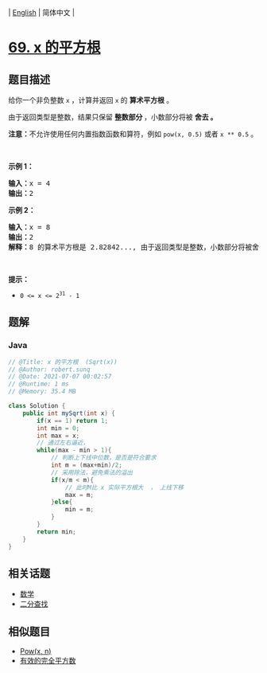 
| [English](README_EN.md) | 简体中文 |

# [69. x 的平方根 ](https://leetcode.cn//problems/sqrtx/)

## 题目描述

<p>给你一个非负整数 <code>x</code> ，计算并返回&nbsp;<code>x</code>&nbsp;的 <strong>算术平方根</strong> 。</p>

<p>由于返回类型是整数，结果只保留 <strong>整数部分 </strong>，小数部分将被 <strong>舍去 。</strong></p>

<p><strong>注意：</strong>不允许使用任何内置指数函数和算符，例如 <code>pow(x, 0.5)</code> 或者 <code>x ** 0.5</code> 。</p>

<p>&nbsp;</p>

<p><strong>示例 1：</strong></p>

<pre>
<strong>输入：</strong>x = 4
<strong>输出：</strong>2
</pre>

<p><strong>示例 2：</strong></p>

<pre>
<strong>输入：</strong>x = 8
<strong>输出：</strong>2
<strong>解释：</strong>8 的算术平方根是 2.82842..., 由于返回类型是整数，小数部分将被舍去。
</pre>

<p>&nbsp;</p>

<p><strong>提示：</strong></p>

<ul>
	<li><code>0 &lt;= x &lt;= 2<sup>31</sup> - 1</code></li>
</ul>


## 题解


### Java

```Java
// @Title: x 的平方根  (Sqrt(x))
// @Author: robert.sunq
// @Date: 2021-07-07 00:02:57
// @Runtime: 1 ms
// @Memory: 35.4 MB

class Solution {
    public int mySqrt(int x) {
        if(x == 1) return 1;
        int min = 0;
        int max = x;
        // 通过左右逼近，
        while(max - min > 1){
            // 判断上下线中位数，是否是符合要求
            int m = (max+min)/2;
            // 采用除法，避免乘法的溢出
            if(x/m < m){
                // 此时M比 x 实际平方根大  ， 上线下移
                max = m;
            }else{
                min = m;
            }
        }
        return min;
    }
}
```



## 相关话题

- [数学](https://leetcode.cn//tag/math)
- [二分查找](https://leetcode.cn//tag/binary-search)

## 相似题目


- [Pow(x, n)](../powx-n/README.md)
- [有效的完全平方数](../valid-perfect-square/README.md)
